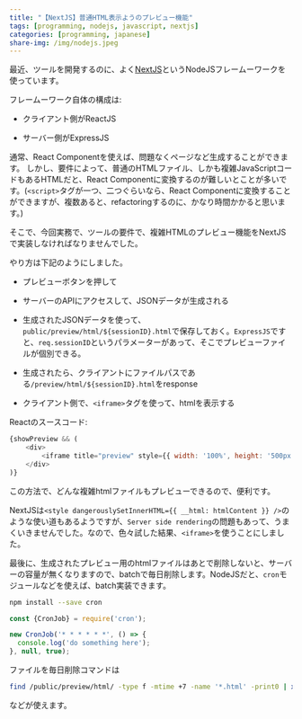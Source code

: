 ```yaml
---
title: "【NextJS】普通HTML表示ようのプレビュー機能"
tags: [programming, nodejs, javascript, nextjs]
categories: [programming, japanese]
share-img: /img/nodejs.jpeg
---
```


最近、ツールを開発するのに、よく[NextJS](https://nextjs.org/)というNodeJSフレームーワークを使っています。

フレームーワーク自体の構成は:

* クライアント側がReactJS

* サーバー側がExpressJS

通常、React Componentを使えば、問題なくページなど生成することができます。
しかし、要件によって、普通のHTMLファイル、しかも複雑JavaScriptコードもあるHTMLだと、React Componentに変換するのが難しいとことが多いです。(`<script>`タグが一つ、二つぐらいなら、React Componentに変換することができますが、複数あると、refactoringするのに、かなり時間かかると思います。)

そこで、今回実務で、ツールの要件で、複雑HTMLのプレビュー機能をNextJSで実装しなければなりませんでした。

やり方は下記のようにしました。

* プレビューボタンを押して

* サーバーのAPIにアクセスして、JSONデータが生成される

* 生成されたJSONデータを使って、`public/preview/html/${sessionID}.html`で保存しておく。`ExpressJS`ですと、`req.sessionID`というパラメーターがあって、そこでプレビューファイルが個別できる。

* 生成されたら、クライアントにファイルパスである`/preview/html/${sessionID}.html`をresponse

* クライアント側で、`<iframe>`タグを使って、htmlを表示する

Reactのスースコード:

```javascript
{showPreview && (
    <div>
        <iframe title="preview" style={{ width: '100%', height: '500px' }} src={previewPath} />
    </div>
)}
```

この方法で、どんな複雑htmlファイルもプレビューできるので、便利です。

NextJSは`<style dangerouslySetInnerHTML={{ __html: htmlContent }} />`のような使い道もあるようですが、`Server side rendering`の問題もあって、うまくいきませんでした。なので、色々試した結果、`<iframe>`を使うことにしました。

最後に、生成されたプレビュー用のhtmlファイルはあとで削除しないと、サーバーの容量が無くなりますので、batchで毎日削除します。NodeJSだと、`cron`モジュールなどを使えば、batch実装できます。

```bash
npm install --save cron
```

```javascript
const {CronJob} = require('cron');

new CronJob('* * * * * *', () => {
  console.log('do something here');
}, null, true);
```

ファイルを毎日削除コマンドは

```bash
find /public/preview/html/ -type f -mtime +7 -name '*.html' -print0 | xargs -r0 rm --
```

などが使えます。